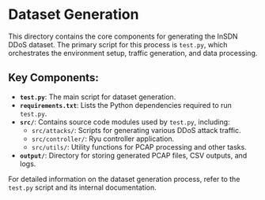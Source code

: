 # Dataset Generation

This directory contains the core components for generating the InSDN DDoS dataset. The primary script for this process is `test.py`, which orchestrates the environment setup, traffic generation, and data processing.

## Key Components:

*   **`test.py`**: The main script for dataset generation.
*   **`requirements.txt`**: Lists the Python dependencies required to run `test.py`.
*   **`src/`**: Contains source code modules used by `test.py`, including:
    *   `src/attacks/`: Scripts for generating various DDoS attack traffic.
    *   `src/controller/`: Ryu controller application.
    *   `src/utils/`: Utility functions for PCAP processing and other tasks.
*   **`output/`**: Directory for storing generated PCAP files, CSV outputs, and logs.

For detailed information on the dataset generation process, refer to the `test.py` script and its internal documentation.
